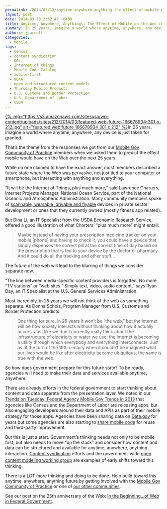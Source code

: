 ```yaml
---
permalink: /2014/03/13/anytime-anywhere-anything-the-effect-of-mobile-on-the-web-in-25-years/
layout: post
date: 2014-03-13 2:32:42 -0400
title: Anytime, Anywhere, Anything\: The Effect of Mobile on the Web in 25 Years
summary: In 25 years, imagine a world where anytime, anywhere, any device is just taken for granted. That&rsquo;s the theme from the responses we got from our&nbsp;Mobile Gov Community of Practice members when we asked them to predict the effect mobile would have on the Web over
authors: jparcell
categories:
  - Mobile
tags:
  - Census
  - content syndication
  - DOL
  - Internet of things
  - Mobile Code Catalog
  - mobile-first
  - NOAA
  - open and structured content models
  - Thursday Mobile Products
  - U.S. Customs and Border Protection
  - U.S. Department of Labor
  - USDA
---
```


<p dir="ltr">
  <a href="https://s3.amazonaws.com/sitesusa/wp-content/uploads/sites/212/2014/03/featured-web-future-166678934-301-x-212.jpg">{% img="https://s3.amazonaws.com/sitesusa/wp-content/uploads/sites/212/2014/03/featured-web-future-166678934-301-x-212.jpg" alt="featured web future 166678934 301 x 212" %}</a>In 25 years, imagine a world where anytime, anywhere, any device is just taken for granted.
</p>

That’s the theme from the responses we got from our [Mobile Gov Community of Practice](https://www.WHATEVER/communities/mobile/ "Mobile") members when we asked them to predict the effect mobile would have on the Web over the next 25 years.

While no one claimed to have the exact answer, most members described a future state where the Web was pervasive, not just tied to your computer or smartphone, but interacting with anything and everything.

“It will be the Internet of Things, plus much more,” said Lawrence Charters, Internet Projects Manager, National Ocean Service, part of the National Oceanic and Atmospheric Administration. Many community members spoke of <a style="line-height: 1.5em" href="https://www.WHATEVER/2013/06/05/mary-meekers-internet-trends-report-2/">scannable, wearable, drivable and flyable</a> devices in private sector development or ones that they currently owned (mostly fitness app related).

But Dina Li, an IT Specialist from the USDA Economic Research Service, offered a good illustration of what Charters&#8217; “plus much more” might entail:

> Maybe instead of having your prescription medicine tracker on your mobile [phone] and having to check it, you could have a device that simply dispenses the correct pill at the correct time of day based on the prescription that is fed to your device by the doctor or pharmacy. And it could do all the tracking and other stuff…

The future of the web will lead to the blurring of things we consider separate now.

“The line between media-specific content providers is forgotten. No more &#8220;TV stations&#8221; or &#8220;web sites.&#8221; Simply text, video, audio content,” says Ryan Day, an IT Specialist at the U.S. General Services Administration.

Most incredibly, in 25 years we will not think of the web as something separate. As Donna Scholz, Program Manager from U.S. Customs and Border Protection predicts:

> One thing for sure, in 25 years it won&#8217;t be &#8220;the web,&#8221; but the internet will be how society interacts without thinking about how it actually occurs. Just like we don&#8217;t currently really think about the infrastructure of electricity or water we use; the internet is becoming a utility through which everybody and everything interconnects. Just as at the turn of the 19th century when it couldn&#8217;t be imagined what our lives would be like after electricity became ubiquitous, the same is true with the web.

So how does government prepare for this future state? To be ready, agencies will need to make their data and services available anytime, anywhere.

There are already efforts in the federal government to start thinking about content and data separate from the presentation layer. We noted in our <a style="line-height: 1.5em" href="https://www.WHATEVER/2013/12/31/trends-on-tuesday-federal-agency-mobile-gov-trends-in-2013/">Trends on Tuesday: Federal Agency Mobile Gov Trends in 2013</a> that agencies like Census and the Department of Labor are releasing apps, but also engaging developers around their data and APIs as part of their mobile strategy for those apps. Agencies have been sharing data on <a style="line-height: 1.5em" href="http://www.data.gov">Data.gov</a> for years but some agencies are also starting to [share mobile code](https://www.WHATEVER/2013/05/13/federal-mobile-code-sharing-catalog-is-here/ "Federal Mobile Code Sharing Catalog Is Here") for reuse and third-party improvement.

But this is just a start. Government’s thinking needs not only to be mobile first, but also needs to move “up the stack” and consider how content and data can be structured and available for anytime, anywhere, anything interaction. <a style="line-height: 1.5em" href="https://www.WHATEVER/2012/11/05/centers-for-disease-control-content-syndication/">Content syndication</a> efforts and the government-wide <a style="line-height: 1.5em" href="https://www.WHATEVER/2013/10/28/always-future-ready-the-benefits-of-open-content-models-and-structured-data-webinar/">open content modeling working group</a> are examples of early shifts toward this thinking.

There is a LOT more thinking and doing to be done. Help build toward this anytime, anywhere, anything future by getting involved with the [Mobile Gov Community of Practice](https://www.WHATEVER/communities/mobile/ "Mobile") or one of [our other communities](https://www.WHATEVER/communities/ "Communities").

See our post on the 25th anniversary of the Web: [In the Beginning…of Web in Federal Government](https://www.WHATEVER/2014/03/12/in-the-beginning-of-web-in-federal-government/ "In the Beginning…of Web in Federal Government").

&nbsp;